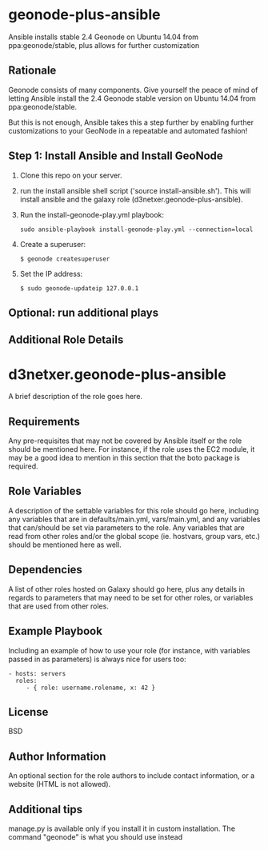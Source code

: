 # geonode-plus-ansible
Ansible installs stable 2.4 Geonode on Ubuntu 14.04 from ppa:geonode/stable, plus allows for further customization

## Rationale 

Geonode consists of many components. Give yourself the peace of mind of letting Ansible install the 2.4 Geonode stable version on Ubuntu 14.04 from ppa:geonode/stable.

But this is not enough, Ansible takes this a step further by enabling further customizations to your GeoNode in a repeatable and automated fashion!

## Step 1: Install Ansible and Install GeoNode

1. Clone this repo on your server.

2. run the install ansible shell script ('source install-ansible.sh'). This will install ansible and the galaxy role (d3netxer.geonode-plus-ansible).

3. Run the install-geonode-play.yml playbook:

    ```
    sudo ansible-playbook install-geonode-play.yml --connection=local
    ```

4. Create a superuser:

    ```
    $ geonode createsuperuser
    ```

5. Set the IP address:

    ```
    $ sudo geonode-updateip 127.0.0.1
    ```


## Optional: run additional plays




## Additional Role Details

d3netxer.geonode-plus-ansible
=========

A brief description of the role goes here.

Requirements
------------

Any pre-requisites that may not be covered by Ansible itself or the role should be mentioned here. For instance, if the role uses the EC2 module, it may be a good idea to mention in this section that the boto package is required.

Role Variables
--------------

A description of the settable variables for this role should go here, including any variables that are in defaults/main.yml, vars/main.yml, and any variables that can/should be set via parameters to the role. Any variables that are read from other roles and/or the global scope (ie. hostvars, group vars, etc.) should be mentioned here as well.

Dependencies
------------

A list of other roles hosted on Galaxy should go here, plus any details in regards to parameters that may need to be set for other roles, or variables that are used from other roles.

Example Playbook
----------------

Including an example of how to use your role (for instance, with variables passed in as parameters) is always nice for users too:

    - hosts: servers
      roles:
         - { role: username.rolename, x: 42 }

License
-------

BSD

Author Information
------------------

An optional section for the role authors to include contact information, or a website (HTML is not allowed).



## Additional tips

manage.py is available only if you install it in custom installation. The command "geonode" is what you should use instead
